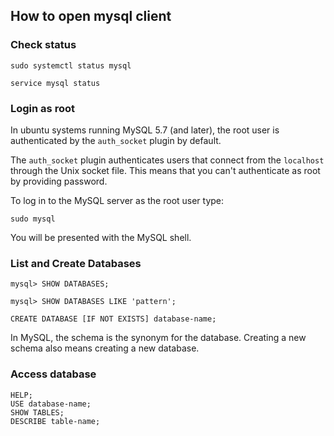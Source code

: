 How to open mysql client
------------------------

### Check status
```
sudo systemctl status mysql

service mysql status
```

### Login as root

In ubuntu systems running MySQL 5.7 (and later), the root user is authenticated by the `auth_socket` plugin by default.

The `auth_socket` plugin authenticates users that connect from the `localhost` through the Unix socket file. This means that you can't authenticate as root by providing password.

To log in to the MySQL server as the root user type:
```
sudo mysql
```
You will be presented with the MySQL shell.

### List and Create Databases
```
mysql> SHOW DATABASES;

mysql> SHOW DATABASES LIKE 'pattern';
```

```
CREATE DATABASE [IF NOT EXISTS] database-name;
```

In MySQL, the schema is the synonym for the database. Creating a new schema also means creating a new database.

### Access database
```
HELP;
USE database-name;
SHOW TABLES;
DESCRIBE table-name;
```
